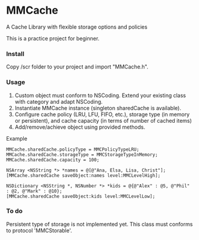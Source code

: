 # MMCache
A Cache Library with flexible storage options and policies

This is a practice project for beginner.

### Install

Copy /scr folder to your project and import "MMCache.h".


### Usage

1. Custom object must conform to NSCoding. Extend your existing class with category and adapt NSCoding.
2. Instantiate MMCache instance (singleton sharedCache is available).
3. Configure cache policy (LRU, LFU, FIFO, etc.), storage type (in memory or persistent), and cache capacity (in terms of number of cached items)
4. Add/remove/achieve object using provided methods.

Example

```
MMCache.sharedCache.policyType = MMCPolicyTypeLRU;
MMCache.sharedCache.storageType = MMCStorageTypeInMemory;
MMCache.sharedCache.capacity = 100;

NSArray <NSString *> *names = @[@"Ana, Elsa, Lisa, Christ"];
[MMCache.sharedCache saveObject:names level:MMCLevelHigh];

NSDictionary <NSString *, NSNumber *> *kids = @{@"Alex" : @5, @"Phil" : @2, @"Mark" : @10};
[MMCache.sharedCache saveObject:kids level:MMCLevelLow];

```

### To do

Persistent type of storage is not implemented yet. This class must conforms to protocol 'MMCStorable'.
